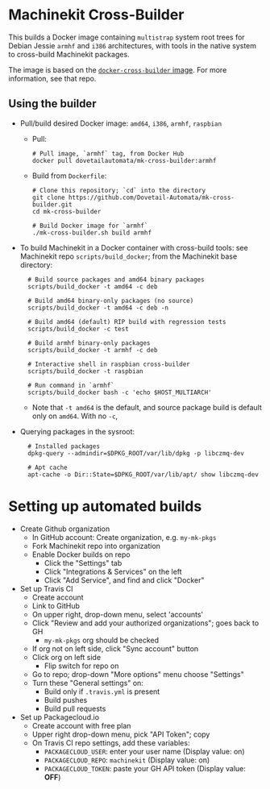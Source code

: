 # Machinekit Cross-Builder

This builds a Docker image containing `multistrap` system root trees
for Debian Jessie `armhf` and `i386` architectures, with tools in the
native system to cross-build Machinekit packages.

The image is based on the [`docker-cross-builder` image][1].  For more
information, see that repo.

[1]: https://github.com/Dovetail-Automata/docker-cross-builder

## Using the builder

- Pull/build desired Docker image: `amd64`, `i386`, `armhf`,
  `raspbian`

  - Pull:

        # Pull image, `armhf` tag, from Docker Hub
        docker pull dovetailautomata/mk-cross-builder:armhf

  - Build from `Dockerfile`:

        # Clone this repository; `cd` into the directory
        git clone https://github.com/Dovetail-Automata/mk-cross-builder.git
        cd mk-cross-builder

        # Build Docker image for `armhf`
        ./mk-cross-builder.sh build armhf

- To build Machinekit in a Docker container with cross-build tools:
  see Machinekit repo `scripts/build_docker`; from the Machinekit base
  directory:

        # Build source packages and amd64 binary packages
		scripts/build_docker -t amd64 -c deb

		# Build amd64 binary-only packages (no source)
		scripts/build_docker -t amd64 -c deb -n

		# Build amd64 (default) RIP build with regression tests
		scripts/build_docker -c test

		# Build armhf binary-only packages
		scripts/build_docker -t armhf -c deb

	    # Interactive shell in raspbian cross-builder
        scripts/build_docker -t raspbian

		# Run command in `armhf`
		scripts/build_docker bash -c 'echo $HOST_MULTIARCH'

	- Note that `-t amd64` is the default, and source package build is
      default only on `amd64`.  With no `-c`, 

- Querying packages in the sysroot:

        # Installed packages
        dpkg-query --admindir=$DPKG_ROOT/var/lib/dpkg -p libczmq-dev

        # Apt cache
        apt-cache -o Dir::State=$DPKG_ROOT/var/lib/apt/ show libczmq-dev


# Setting up automated builds

- Create Github organization
  - In GitHub account:  Create organization, e.g. `my-mk-pkgs`
  - Fork Machinekit repo into organization
  - Enable Docker builds on repo
	- Click the "Settings" tab
	- Click "Integrations & Services" on the left
	- Click "Add Service", and find and click "Docker"
- Set up Travis CI
  - Create account
  - Link to GitHub
  - On upper right, drop-down menu, select 'accounts'
  - Click "Review and add your authorized organizations"; goes back to GH
    - `my-mk-pkgs` org should be checked
  - If org not on left side, click "Sync account" button
  - Click org on left side
	- Flip switch for repo on
  - Go to repo; drop-down "More options" menu choose "Settings"
  - Turn these "General settings" on:
	- Build only if `.travis.yml` is present
	- Build pushes
	- Build pull requests
- Set up Packagecloud.io
  - Create account with free plan
  - Upper right drop-down menu, pick "API Token"; copy
  - On Travis CI repo settings, add these variables:
	- `PACKAGECLOUD_USER`:  enter your user name  (Display value: on)
	- `PACKAGECLOUD_REPO`:  `machinekit` (Display value: on)
	- `PACKAGECLOUD_TOKEN`:  paste your GH API token  (Display value: **OFF**)
